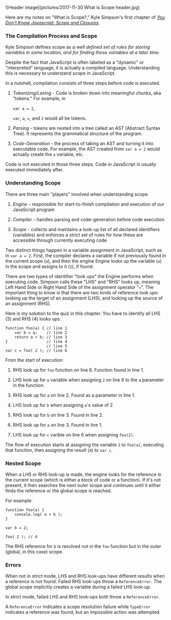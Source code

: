 ![Header image](pictures/2017-11-30 What is Scope header.jpg)

Here are my notes on "What is Scope?," Kyle Simpson's first chapter of [_You Don't Know Javascript: Scope and Closures_](https://github.com/getify/You-Dont-Know-JS/blob/master/scope%20%26%20closures/ch1.md).

### The Compilation Process and Scope

Kyle Simpson defines scope as _a well defined set of rules for storing variables in some location, and for finding those variables at a later time._

Despite the fact that JavaScript is often labeled as a "dynamic" or "interpreted" language, it is actually a compiled language. Understanding this is necessary to understand scope in JavaScript.

In a nutshell, compilation consists of three steps before code is executed.

1) *Tokenizing/Lexing* - Code is broken down into meaningful chunks, aka "tokens." For example, in 

   `var a = 2`, 

   `var`, `a`, `=`, and `2` would all be tokens.

2) *Parsing* - tokens are nested into a tree called an AST (Abstract Syntax Tree). It represents the grammatical structure of the program.

3) *Code-Generation* - the process of taking an AST and turning it into executable code. For example, the AST created from `var a = 2` would actually create the `a` variable, etc.

Code is not executed in those three steps. Code in JavaScript is usually executed immediately after.

### Understanding Scope

There are three main "players" involved when understanding scope.

1) *Engine* - responsible for start-to-finish compilation and execution of our JavaScript program

2) *Compiler* - handles parsing and code-generation before code execution

3) *Scope* - collects and maintains a look-up list of all declared identifiers (variables) and enforces a strict set of rules for how these are accessible through currently executing code

Two distinct things happen in a variable assignment in JavaScript, such as in `var a = 2`. First, the compiler declares a variable if not previously found in the current scope (`a`), and then the engine Engine looks up the variable (`a`) in the scope and assigns to it (`2`), if found.

There are two types of identifier "look ups" the Engine performs when executing code. Simpson calls these "LHS" and "RHS" looks up, meaning Left Hand Side or Right Hand Side of the assignment operator "`=`". The important thing to know is that there are two kinds of reference look ups: looking up the target of an assignment (LHS), and looking up the source of an assignment (RHS).

Here is my solution to the quiz in this chapter. You have to identify all LHS (3) and RHS (4) looks ups.

```
function foo(a) { // line 1
	var b = a;    // line 2
	return a + b; // line 3
}                 // line 4
                  // line 5
var c = foo( 2 ); // line 6
```

From the start of execution:

1) RHS look up for `foo` function on line 6. Function found in line 1.

2) LHS look up for `a` variable when assigning `2` on line 6 to the `a` parameter in the function.

3) RHS look up for `a` on line 2. Found as a parameter in line 1.

4) LHS look up for `b` when assigning `a`'s value of 2

5) RHS look up for `b` on line 3. Found in line 2.

6) RHS look up for `a` on line 3. Found in line 1.

7) LHS look up for `c` varible on line 6 when assigning `foo(2)`.

The flow of execution starts at assigning the variable `2` to `foo(a)`, executing that function, then assigning the result (`4`) to `var c`.

### Nested Scope

When a LHS or RHS look-up is made, the engine looks for the reference in the current scope (which is either a block of code or a function). If it's not present, it then searches the next outer scope and continues until it either finds the reference or the global scope is reached.

For example: 

```
function foo(a) {
	console.log( a + b );
}

var b = 2;

foo( 2 ); // 4
```

The RHS reference for `b` is resolved not in the `foo` function but in the outer (global, in this case) scope.

### Errors

When not in strict mode, LHS and RHS look-ups have different results when a reference is not found. Failed RHS look-ups throw a `ReferenceError`. The global scope implicitly creates a variable during a failed LHS look-up.

In strict mode, failed LHS and RHS look-ups both throw a `ReferenceError`.

A `ReferenceError` indicates a scope resolution failure while `TypeError` indicates a reference was found, but an impossible action was attempted.